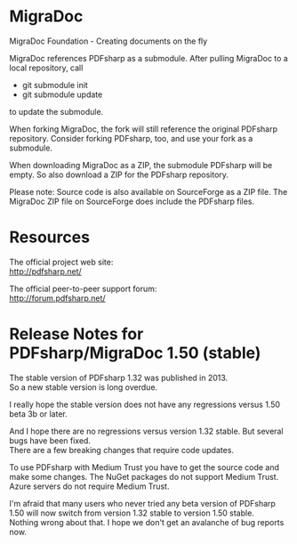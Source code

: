 # MigraDoc
MigraDoc Foundation - Creating documents on the fly

MigraDoc references PDFsharp as a submodule. After pulling MigraDoc to a local repository, call
* git submodule init
* git submodule update

to update the submodule.

When forking MigraDoc, the fork will still reference the original PDFsharp repository. Consider forking PDFsharp, too, and use your fork as a submodule.

When downloading MigraDoc as a ZIP, the submodule PDFsharp will be empty. So also download a ZIP for the PDFsharp repository.

Please note: Source code is also available on SourceForge as a ZIP file. The MigraDoc ZIP file on SourceForge does include the PDFsharp files.

# Resources

The official project web site:  
http://pdfsharp.net/

The official peer-to-peer support forum:  
http://forum.pdfsharp.net/

# Release Notes for PDFsharp/MigraDoc 1.50 (stable)

The stable version of PDFsharp 1.32 was published in 2013.  
So a new stable version is long overdue.

I really hope the stable version does not have any regressions versus 1.50 beta 3b or later.

And I hope there are no regressions versus version 1.32 stable. But several bugs have been fixed.  
There are a few breaking changes that require code updates.

To use PDFsharp with Medium Trust you have to get the source code and make some changes. The NuGet packages do not support Medium Trust.  
Azure servers do not require Medium Trust.

I'm afraid that many users who never tried any beta version of PDFsharp 1.50 will now switch from version 1.32 stable to version 1.50 stable.  
Nothing wrong about that. I hope we don't get an avalanche of bug reports now.
